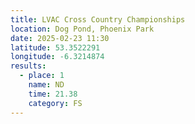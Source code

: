 ```yaml
---
title: LVAC Cross Country Championships
location: Dog Pond, Phoenix Park
date: 2025-02-23 11:30
latitude: 53.3522291
longitude: -6.3214874
results:
  - place: 1
    name: ND
    time: 21.38
    category: FS
---
```

